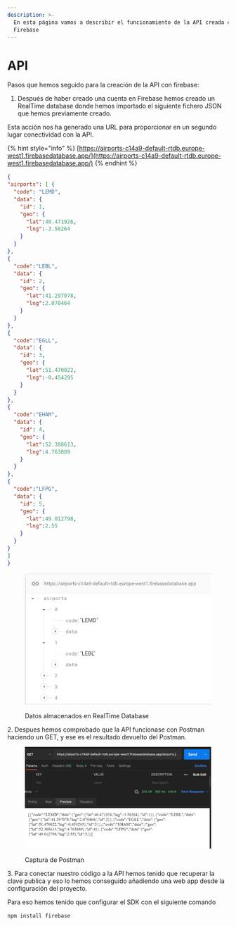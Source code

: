 ```yaml
---
description: >-
  En esta página vamos a describir el funcionamiento de la API creada con
  Firebase
---
```


# API

Pasos que hemos seguido para la creación de la API con firebase:&#x20;

1. Después de haber creado  una cuenta en Firebase hemos creado un RealTime database donde hemos importado el siguiente fichero JSON que hemos previamente creado.&#x20;

Esta acción nos ha generado una URL para proporcionar en un segundo lugar conectividad con la API.

{% hint style="info" %}
[https://airports-c14a9-default-rtdb.europe-west1.firebasedatabase.app/](https://airports-c14a9-default-rtdb.europe-west1.firebasedatabase.app/)
{% endhint %}

```json
{
"airports": [ {
  "code": "LEMD",
  "data": {
    "id": 1,
    "geo": {
      "lat":40.471926,
      "lng":-3.56264
    }   
  }
},
{
  "code":"LEBL",
  "data": {
    "id": 2,
    "geo": {
      "lat":41.297078,
      "lng":2.078464
    }
  }
},
{
  "code":"EGLL",
  "data": {
    "id": 3,
    "geo": {
      "lat":51.470022,
      "lng":-0.454295
    }
  }
},
{
  "code":"EHAM",
  "data": {
    "id": 4,
    "geo": {
      "lat":52.308613,
      "lng":4.763889
    }
  }
},
{
  "code":"LFPG",
  "data": {
    "id": 5,
    "geo": {
      "lat":49.012798,
      "lng":2.55
    }
  }
}
]
}


```

<figure><img src="../.gitbook/assets/codigos.png" alt=""><figcaption><p>Datos almacenados en RealTime Database </p></figcaption></figure>

2\. Despues hemos comprobado que la API funcionase con Postman haciendo un GET, y ese es el resultado devuelto del Postman.

<figure><img src="../.gitbook/assets/postman.png" alt=""><figcaption><p>Captura de Postman</p></figcaption></figure>

3\. Para conectar nuestro código a la API hemos tenido que recuperar la clave publica y eso lo hemos conseguido añadiendo una web app desde la configuración del proyecto. &#x20;

Para eso hemos tenido que configurar el SDK con el siguiente comando

```bash
npm install firebase
```
